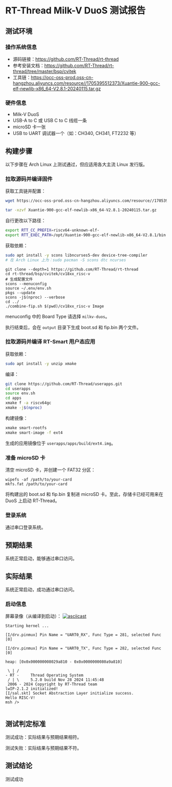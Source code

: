 # RT-Thread Milk-V DuoS 测试报告

## 测试环境

### 操作系统信息

- 源码链接：https://github.com/RT-Thread/rt-thread
- 参考安装文档：https://github.com/RT-Thread/rt-thread/tree/master/bsp/cvitek
- 工具链：https://occ-oss-prod.oss-cn-hangzhou.aliyuncs.com/resource//1705395512373/Xuantie-900-gcc-elf-newlib-x86_64-V2.8.1-20240115.tar.gz

### 硬件信息

- Milk-V DuoS
- USB-A to C 或 USB C to C 线缆一条
- microSD 卡一张
- USB to UART 调试器一个（如：CH340, CH341, FT2232 等）

## 构建步骤

以下步骤在 Arch Linux 上测试通过，但应适用各大主流 Linux 发行版。

### 拉取源码并编译固件

获取工具链并配置：
```bash
wget https://occ-oss-prod.oss-cn-hangzhou.aliyuncs.com/resource//1705395512373/Xuantie-900-gcc-elf-newlib-x86_64-V2.8.1-20240115.tar.gz

tar -xzvf Xuantie-900-gcc-elf-newlib-x86_64-V2.8.1-20240115.tar.gz
```

自行更改以下路径：
```bash
export RTT_CC_PREFIX=riscv64-unknown-elf-
export RTT_EXEC_PATH=/opt/Xuantie-900-gcc-elf-newlib-x86_64-V2.8.1/bin
```

获取依赖：
```bash
sudo apt install -y scons libncurses5-dev device-tree-compiler
# 在 Arch Linux 上为：sudo pacman -S scons dtc ncurses
```

```shell
git clone --depth=1 https://github.com/RT-Thread/rt-thread
cd rt-thread/bsp/cvitek/cv18xx_risc-v
# 生成配置文件
scons --menuconfig
source ~/.env/env.sh
pkgs --update
scons -j$(nproc) --verbose
cd ../
./combine-fip.sh $(pwd)/cv18xx_risc-v Image
```

menuconfig 中的 Board Type 请选择 `milkv-duos`。

执行结束后，会在 `output` 目录下生成 boot.sd 和 fip.bin 两个文件。

### 拉取源码并编译 RT-Smart 用户态应用

获取依赖：
```bash
sudo apt install -y unzip xmake
```

编译：
```bash
git clone https://github.com/RT-Thread/userapps.git
cd userapps
source env.sh
cd apps
xmake f -a riscv64gc
xmake -j$(nproc)
```

构建镜像：
```bash
xmake smart-rootfs
xmake smart-image -f ext4 
```
生成的应用镜像位于 `userapps/apps/build/ext4.img`。

### 准备 microSD 卡

清空 microSD 卡，并创建一个 FAT32 分区：
```shell
wipefs -af /path/to/your-card
mkfs.fat /path/to/your-card
```

将构建出的 boot.sd 和 fip.bin 复制进 microSD 卡。至此，存储卡已经可用来在 DuoS 上启动 RT-Thread。

### 登录系统

通过串口登录系统。

## 预期结果

系统正常启动，能够通过串口访问。

## 实际结果

系统正常启动，成功通过串口访问。

### 启动信息

屏幕录像（从编译到启动）：
[![asciicast](https://asciinema.org/a/i7ZhlS8WrHBRPIkIVUffXN64a.svg)](https://asciinema.org/a/i7ZhlS8WrHBRPIkIVUffXN64a)

```log
Starting kernel ...

[I/drv.pinmux] Pin Name = "UART0_RX", Func Type = 281, selected Func [0]

[I/drv.pinmux] Pin Name = "UART0_TX", Func Type = 282, selected Func [0]

heap: [0x0x000000008029a810 - 0x0x0000000080a9a810]

 \ | /
- RT -     Thread Operating System
 / | \     5.2.0 build Nov 28 2024 11:45:48
 2006 - 2024 Copyright by RT-Thread team
lwIP-2.1.2 initialized!
[I/sal.skt] Socket Abstraction Layer initialize success.
Hello RISC-V!
msh />
 

```

## 测试判定标准

测试成功：实际结果与预期结果相符。

测试失败：实际结果与预期结果不符。

## 测试结论

测试成功